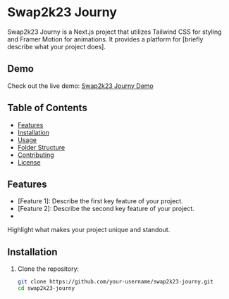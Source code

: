 
# Swap2k23 Journy

Swap2k23 Journy is a Next.js project that utilizes Tailwind CSS for styling and Framer Motion for animations. It provides a platform for [briefly describe what your project does].

## Demo

Check out the live demo: [Swap2k23 Journy Demo](https://swap2k23-journy.web.app/)

## Table of Contents

- [Features](#features)
- [Installation](#installation)
- [Usage](#usage)
- [Folder Structure](#folder-structure)
- [Contributing](#contributing)
- [License](#license)

## Features

- [Feature 1]: Describe the first key feature of your project.
- [Feature 2]: Describe the second key feature of your project.
- [Feature 3]: ...

Highlight what makes your project unique and standout.

## Installation

1. Clone the repository:

   ```bash
   git clone https://github.com/your-username/swap2k23-journy.git
   cd swap2k23-journy
